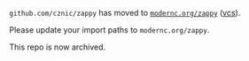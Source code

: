 `github.com/cznic/zappy` has moved to [`modernc.org/zappy`](https://godoc.org/modernc.org/zappy) ([vcs](https://gitlab.com/cznic/zappy)).

Please update your import paths to `modernc.org/zappy`.

This repo is now archived.
